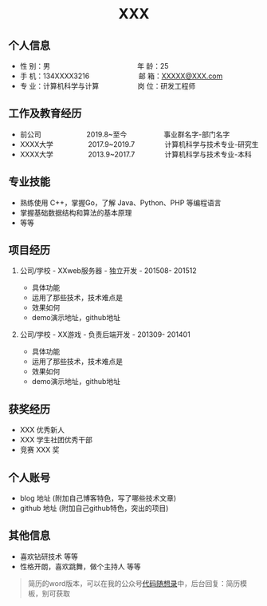  <center>
     <h1>XXX</h1>
 </center>

## 个人信息 

* 性 别：男&emsp;&emsp;&emsp;&emsp;&emsp;&emsp;&emsp;&emsp;&emsp;&emsp;&emsp;&emsp;&ensp;年 龄：25  
* 手 机：134XXXX3216 &emsp;&emsp;&emsp;&emsp;&emsp;&emsp;&ensp;  邮 箱：XXXXX@XXX.com    
* 专 业：计算机科学与计算 &emsp;&emsp;&emsp;&emsp;&emsp; 岗 位：研发工程师

## 工作及教育经历

* 前公司&emsp;&emsp;&emsp;&emsp;&emsp;&emsp;&ensp;2019.8~至今&emsp;&emsp;&emsp;&emsp;&emsp; 事业群名字-部门名字       
* XXXX大学&emsp;&emsp;&emsp;&emsp;&emsp;2017.9~2019.7&emsp;&emsp;&emsp;&emsp; 计算机科学与技术专业-研究生         
* XXXX大学&emsp;&emsp;&emsp;&emsp;&emsp;2013.9~2017.7&emsp;&emsp;&emsp;&emsp; 计算机科学与技术专业-本科  

## 专业技能

* 熟练使用 C++，掌握Go，了解 Java、Python、PHP 等编程语言
* 掌握基础数据结构和算法的基本原理
* 等等

## 项目经历

1. 公司/学校 - XXweb服务器 - 独立开发 - 201508- 201512 
    * 具体功能 
    * 运用了那些技术，技术难点是
    * 效果如何
    * demo演示地址，github地址 

2. 公司/学校 - XX游戏 - 负责后端开发 - 201309- 201401 
    * 具体功能 
    * 运用了那些技术，技术难点是
    * 效果如何
    * demo演示地址，github地址 

## 获奖经历
* XXX 优秀新人
* XXX 学生社团优秀干部
* 竞赛 XXX 奖

## 个人账号 
* blog 地址 (附加自己博客特色，写了哪些技术文章)
* github 地址 (附加自己github特色，突出的项目)

## 其他信息 
* 喜欢钻研技术 等等
* 性格开朗，喜欢跳舞，做个主持人 等等 

> 简历的word版本，可以在我的公众号[代码随想录](https://img-blog.csdnimg.cn/20200815195519696.png)中，后台回复：简历模板，别可获取


